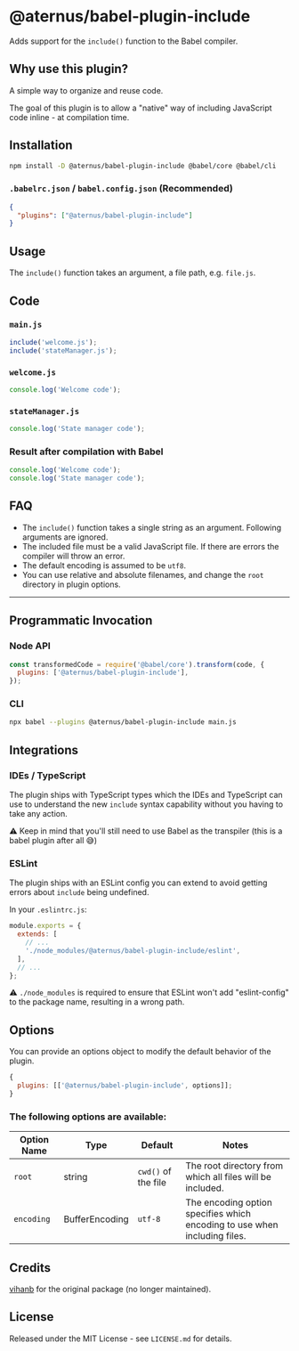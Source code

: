 # @aternus/babel-plugin-include

Adds support for the `include()` function to the Babel compiler.

## Why use this plugin?

A simple way to organize and reuse code.

The goal of this plugin is to allow a "native" way of including JavaScript code
inline - at compilation time.

## Installation

```bash
npm install -D @aternus/babel-plugin-include @babel/core @babel/cli
```

### `.babelrc.json` / `babel.config.json` (Recommended)

```json
{
  "plugins": ["@aternus/babel-plugin-include"]
}
```

## Usage

The `include()` function takes an argument, a file path, e.g. `file.js`.

## Code

### `main.js`

```javascript
include('welcome.js');
include('stateManager.js');
```

### `welcome.js`

```javascript
console.log('Welcome code');
```

### `stateManager.js`

```javascript
console.log('State manager code');
```

### Result after compilation with Babel

```javascript
console.log('Welcome code');
console.log('State manager code');
```

## FAQ

- The `include()` function takes a single string as an argument. Following
  arguments are ignored.
- The included file must be a valid JavaScript file. If there are errors the
  compiler will throw an error.
- The default encoding is assumed to be `utf8`.
- You can use relative and absolute filenames, and change the `root` directory
  in plugin options.

---

## Programmatic Invocation

### Node API

```javascript
const transformedCode = require('@babel/core').transform(code, {
  plugins: ['@aternus/babel-plugin-include'],
});
```

### CLI

```bash
npx babel --plugins @aternus/babel-plugin-include main.js
```

## Integrations

### IDEs / TypeScript

The plugin ships with TypeScript types which the IDEs and TypeScript can use to
understand the new `include` syntax capability without you having to take any
action.

⚠ Keep in mind that you'll still need to use Babel as the transpiler (this is a
babel plugin after all 😅)

### ESLint

The plugin ships with an ESLint config you can extend to avoid getting errors
about `include` being undefined.

In your `.eslintrc.js`:

```javascript
module.exports = {
  extends: [
    // ...
    './node_modules/@aternus/babel-plugin-include/eslint',
  ],
  // ...
};
```

⚠ `./node_modules` is required to ensure that ESLint won't add "eslint-config"
to the package name, resulting in a wrong path.

## Options

You can provide an options object to modify the default behavior of the plugin.

```javascript
{
  plugins: [['@aternus/babel-plugin-include', options]];
}
```

### The following options are available:

| Option Name | Type           | Default             | Notes                                                                     |
| ----------- | -------------- | ------------------- | ------------------------------------------------------------------------- |
| `root`      | string         | `cwd()` of the file | The root directory from which all files will be included.                 |
| `encoding`  | BufferEncoding | `utf-8`             | The encoding option specifies which encoding to use when including files. |

## Credits

[vihanb](https://github.com/vihanb) for the original package (no longer
maintained).

## License

Released under the MIT License - see `LICENSE.md` for details.
